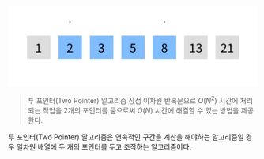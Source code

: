 ![투 포인터](/assets/images/algorithm/etc/two_pointer/two_pointer.webp)

> 투 포인터(Two Pointer) 알고리즘 장점
> 이차원 반복문으로 $O(N^{2})$ 시간에 처리되는 작업을 2개의 포인터를 둠으로써 $O(N)$ 시간에 해결할 수 있는 방법을 제공한다.

투 포인터(Two Pointer) 알고리즘은 연속적인 구간을 계산을 해야하는 알고리즘일 경우 일차원 배열에 두 개의 포인터를 두고 조작하는 알고리즘이다.
